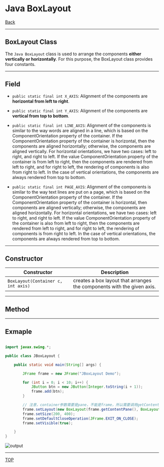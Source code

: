 # Java BoxLayout

[Back](../java_swing.md)

---

## BoxLayout Class

The `Java BoxLayout` class is used to arrange the components **either vertically or horizontally**. For this purpose, the BoxLayout class provides four constants.

---

## Field

- `public static final int X_AXIS`: Alignment of the components are **horizontal from left to right**.

- `public static final int Y_AXIS`: Alignment of the components are **vertical from top to bottom**.

- `public static final int LINE_AXIS`: Alignment of the components is similar to the way words are aligned in a line, which is based on the ComponentOrientation property of the container. If the ComponentOrientation property of the container is horizontal, then the components are aligned horizontally; otherwise, the components are aligned vertically. For horizontal orientations, we have two cases: left to right, and right to left. If the value ComponentOrientation property of the container is from left to right, then the components are rendered from left to right, and for right to left, the rendering of components is also from right to left. In the case of vertical orientations, the components are always rendered from top to bottom.

- `public static final int PAGE_AXIS`: Alignment of the components is similar to the way text lines are put on a page, which is based on the ComponentOrientation property of the container. If the ComponentOrientation property of the container is horizontal, then components are aligned vertically; otherwise, the components are aligned horizontally. For horizontal orientations, we have two cases: left to right, and right to left. If the value ComponentOrientation property of the container is also from left to right, then the components are rendered from left to right, and for right to left, the rendering of components is from right to left. In the case of vertical orientations, the components are always rendered from top to bottom.

---

## Constructor

| Constructor                        | Description                                                            |
| ---------------------------------- | ---------------------------------------------------------------------- |
| `BoxLayout(Container c, int axis)` | creates a box layout that arranges the components with the given axis. |

---

## Method

---

## Exmaple

```java

import javax.swing.*;

public class JBoxLayout {

    public static void main(String[] args) {

        JFrame frame = new JFrame("JBoxLayout Demo");

        for (int i = 0; i < 10; i++) {
            JButton btn = new JButton(Integer.toString(i + 1));
            frame.add(btn);
        }

        // 注意，container参数需要是pane，不能是frame，所以需要调用getContentPane
        frame.setLayout(new BoxLayout(frame.getContentPane(), BoxLayout.Y_AXIS));
        frame.setSize(200, 400);
        frame.setDefaultCloseOperation(JFrame.EXIT_ON_CLOSE);
        frame.setVisible(true);

    }
}

```

![output](https://static.javatpoint.com/images/BoxLayout1.jpg)

---

[TOP](#java-boxlayout)
